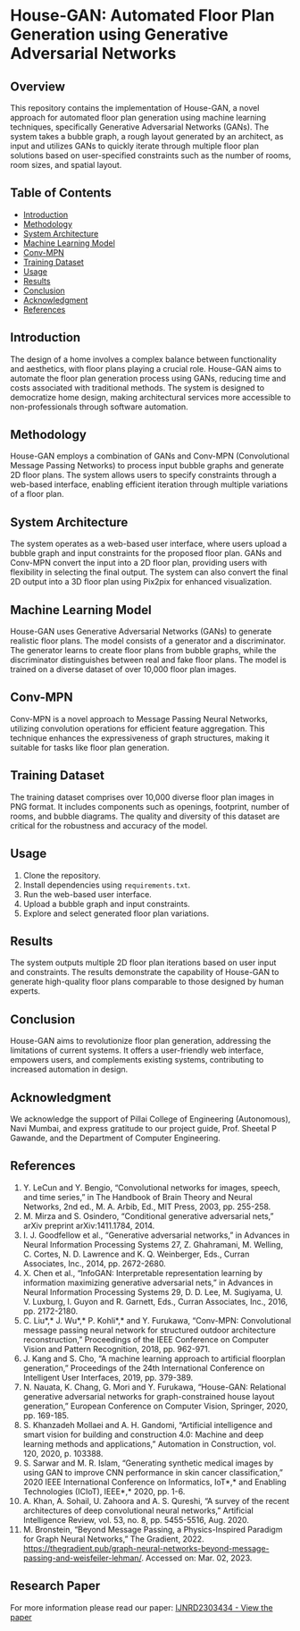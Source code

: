 # House-GAN: Automated Floor Plan Generation using Generative Adversarial Networks

## Overview

This repository contains the implementation of House-GAN, a novel approach for automated floor plan generation using machine learning techniques, specifically Generative Adversarial Networks (GANs). The system takes a bubble graph, a rough layout generated by an architect, as input and utilizes GANs to quickly iterate through multiple floor plan solutions based on user-specified constraints such as the number of rooms, room sizes, and spatial layout.

## Table of Contents

- [Introduction](#introduction)
- [Methodology](#methodology)
- [System Architecture](#system-architecture)
- [Machine Learning Model](#machine-learning-model)
- [Conv-MPN](#conv-mpn)
- [Training Dataset](#training-dataset)
- [Usage](#usage)
- [Results](#results)
- [Conclusion](#conclusion)
- [Acknowledgment](#acknowledgment)
- [References](#references)

## Introduction

The design of a home involves a complex balance between functionality and aesthetics, with floor plans playing a crucial role. House-GAN aims to automate the floor plan generation process using GANs, reducing time and costs associated with traditional methods. The system is designed to democratize home design, making architectural services more accessible to non-professionals through software automation.

## Methodology

House-GAN employs a combination of GANs and Conv-MPN (Convolutional Message Passing Networks) to process input bubble graphs and generate 2D floor plans. The system allows users to specify constraints through a web-based interface, enabling efficient iteration through multiple variations of a floor plan.

## System Architecture

The system operates as a web-based user interface, where users upload a bubble graph and input constraints for the proposed floor plan. GANs and Conv-MPN convert the input into a 2D floor plan, providing users with flexibility in selecting the final output. The system can also convert the final 2D output into a 3D floor plan using Pix2pix for enhanced visualization.

## Machine Learning Model

House-GAN uses Generative Adversarial Networks (GANs) to generate realistic floor plans. The model consists of a generator and a discriminator. The generator learns to create floor plans from bubble graphs, while the discriminator distinguishes between real and fake floor plans. The model is trained on a diverse dataset of over 10,000 floor plan images.

## Conv-MPN

Conv-MPN is a novel approach to Message Passing Neural Networks, utilizing convolution operations for efficient feature aggregation. This technique enhances the expressiveness of graph structures, making it suitable for tasks like floor plan generation.

## Training Dataset

The training dataset comprises over 10,000 diverse floor plan images in PNG format. It includes components such as openings, footprint, number of rooms, and bubble diagrams. The quality and diversity of this dataset are critical for the robustness and accuracy of the model.

## Usage

1. Clone the repository.
2. Install dependencies using `requirements.txt`.
3. Run the web-based user interface.
4. Upload a bubble graph and input constraints.
5. Explore and select generated floor plan variations.

## Results

The system outputs multiple 2D floor plan iterations based on user input and constraints. The results demonstrate the capability of House-GAN to generate high-quality floor plans comparable to those designed by human experts.

## Conclusion

House-GAN aims to revolutionize floor plan generation, addressing the limitations of current systems. It offers a user-friendly web interface, empowers users, and complements existing systems, contributing to increased automation in design.

## Acknowledgment

We acknowledge the support of Pillai College of Engineering (Autonomous), Navi Mumbai, and express gratitude to our project guide, Prof. Sheetal P Gawande, and the Department of Computer Engineering.

## References

1.	Y. LeCun and Y. Bengio, “Convolutional networks for images, speech, and time series,” in The Handbook of Brain Theory and Neural Networks, 2nd ed., M. A. Arbib, Ed., MIT Press, 2003, pp. 255-258.
2.	M. Mirza and S. Osindero, “Conditional generative adversarial nets,” arXiv preprint arXiv:1411.1784, 2014.
3.	I. J. Goodfellow et al., “Generative adversarial networks,” in Advances in Neural Information Processing Systems 27, Z. Ghahramani, M. Welling, C. Cortes, N. D. Lawrence and K. Q. Weinberger, Eds., Curran Associates, Inc., 2014, pp. 2672-2680.
4.	X. Chen et al., “InfoGAN: Interpretable representation learning by information maximizing generative adversarial nets,” in Advances in Neural Information Processing Systems 29, D. D. Lee, M. Sugiyama, U. V. Luxburg, I. Guyon and R. Garnett, Eds., Curran Associates, 
    Inc., 2016, pp. 2172-2180.
5.	C. Liu*,* J. Wu*,* P. Kohli*,* and Y. Furukawa, “Conv-MPN: Convolutional message passing neural network for structured outdoor architecture reconstruction,” Proceedings of the IEEE Conference on Computer Vision and Pattern Recognition, 2018, pp. 962-971.
6.	J. Kang and S. Cho, “A machine learning approach to artificial floorplan generation,” Proceedings of the 24th International Conference on Intelligent User Interfaces, 2019, pp. 379-389.
7.	N. Nauata, K. Chang, G. Mori and Y. Furukawa, “House-GAN: Relational generative adversarial networks for graph-constrained house layout generation,” European Conference on Computer Vision, Springer, 2020, pp. 169-185.
8.	S. Khanzadeh Mollaei and A. H. Gandomi, “Artificial intelligence and smart vision for building and construction 4.0: Machine and deep learning methods and applications,” Automation in Construction, vol. 120, 2020, p. 103388.
9.	S. Sarwar and M. R. Islam, “Generating synthetic medical images by using GAN to improve CNN performance in skin cancer classification,” 2020 IEEE International Conference on Informatics, IoT*,* and Enabling Technologies (ICIoT), IEEE*,* 2020, pp. 1-6.
10.	A. Khan, A. Sohail, U. Zahoora and A. S. Qureshi, “A survey of the recent architectures of deep convolutional   neural networks,” Artificial Intelligence Review, vol. 53, no. 8, pp. 5455-5516, Aug. 2020.
11.	M. Bronstein, “Beyond Message Passing, a Physics-Inspired Paradigm for Graph Neural Networks,” The Gradient, 2022. https://thegradient.pub/graph-neural-networks-beyond-message-passing-and-weisfeiler-lehman/. Accessed on: Mar. 02, 2023.

## Research Paper

For more information please read our paper: [IJNRD2303434 - View the paper](https://www.ijnrd.org/papers/IJNRD2303434.pdf)

